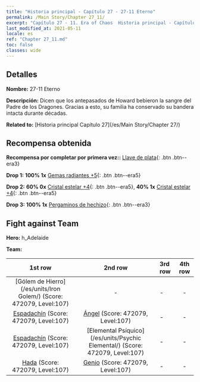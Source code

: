 ```yaml
---
title: "Historia principal - Capítulo 27 - 27-11 Eterno"
permalink: /Main Story/Chapter 27_11/
excerpt: "Capítulo 27 - 11. Era of Chaos  Historia principal - Capítulo 27_11. 27-11 Eterno"
last_modified_at: 2021-05-11
locale: es
ref: "Chapter 27_11.md"
toc: false
classes: wide
---
```


## Detalles

 **Nombre:** 27-11 Eterno

 **Descripción:** Dicen que los antepasados de Howard bebieron la sangre del Padre de los Dragones. Gracias a esto, su familia ha conservado su bandera intacta durante décadas.

 **Related to:** [Historia principal Capítulo 27](/es/Main Story/Chapter 27/)

## Recompensa obtenida

 **Recompensa por completar por primera vez::** [Llave de plata](/ItemsES/con_693/){: .btn .btn--era3}

 **Drop 1:** **100% 1x** [Gemas radiantes +5](/ItemsES/mat_100/){: .btn .btn--era5}

 **Drop 2:** **60% 0x** [Cristal estelar +4](/ItemsES/mat_94/){: .btn .btn--era5}, **40% 1x** [Cristal estelar +4](/ItemsES/mat_94/){: .btn .btn--era5}

 **Drop 3:** **100% 1x** [Pergaminos de hechizo](/ItemsES/con_694/){: .btn .btn--era3}


## Fight against Team
 **Hero:** h_Adelaide

 **Team:**


  | 1st row | 2nd row | 3rd row | 4th row |
  |:----:|:----:|:----|:----:|
  | [Gólem de Hierro](/es/units/Iron Golem/) (Score: 472079, Level:107)  | - | - | - |
  | [Espadachín](/es/units/Swordsman/) (Score: 472079, Level:107)  | [Ángel](/es/units/Angel/) (Score: 472079, Level:107)  | - | - |
  | [Espadachín](/es/units/Swordsman/) (Score: 472079, Level:107)  | [Elemental Psíquico](/es/units/Psychic Elemental/) (Score: 472079, Level:107)  | - | - |
  | [Hada](/es/units/Sprite/) (Score: 472079, Level:107)  | [Genio](/es/units/Genie/) (Score: 472079, Level:107)  | - | - |


